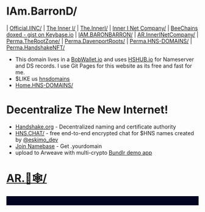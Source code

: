 # IAm.BarronD/ 

| [Official.IINC/](http://official.iinc/) | [The Inner I/](http://theinneri.hns.is/) | [The.InnerI/](http://the.inneri/) | [Inner I Net Company/](http://shapereality.innerinetcompany.hns.is/) | [BeeChains doxed - gist on Keybase.io](https://gist.github.com/BeeChains/6b760437185cfb23e73b2520f7c495b6) | [IAM.BARONBARRON/](http://iam.baronbarron.hns.is/) | [AR.InnerINetCompany/](http://ar.innerinetcompany.hns.is/) | [Perma.TheRootZone/](http://perma.therootzone.hns.is/) | [Perma.DavenportRoots/](http://perma.davenportroots.hns.is/) | [Perma.HNS-DOMAINS/](http://perma.hns-domains.hns.is/) | [Perma.HandshakeNFT/](http://perma.handshakenft.hns.is/)
- This domain lives in a [BobWallet.io](https://bobwallet.io/) and uses [HSHUB.io](https://hshub.io/) for Nameserver and DS records. I use Git Pages for this website as its free and fast for me.
- $LIKE us [hnsdomains](https://liker.land/hnsdomains/civic)
- [Home.HNS-DOMAINS/](https://home.hns-domains.hns.is/)

# Decentralize The New Internet!
- [Handshake.org](https://handshake.org/) - Decentralized naming and certificate authority
- [HNS.CHAT/](https://hns.chat/) - free end-to-end encrypted chat for $HNS names created by [@eskimo_dev](https://twitter.com/eskimo_dev)
- [Join Namebase](https://www.namebase.io/register/o5muhq) - Get .yourdomain 
- upload to Arweave with multi-crypto [Bundlr demo app](https://demo.bundlr.network/)
<title>LikeCoin button SDK demo</title>


<div class="likecoin-embed likecoin-button" data-liker-id="hnsdomains" data-href="https://liker.land/hnsdomains/"></div>
<script src="https://static.like.co/sdk/v1/button.js"></script>

# [AR.🐘🕸/](http://ar.🐘🕸.hns.is/)

<div align="center">
<marquee direction="left" scrollamount="3" scrolldelay="2" behavior="left" width="100%" bgcolor="#020320">
AR.🐘🕸/ 

	

